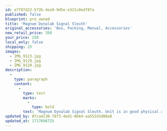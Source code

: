 ```yaml
---
id: e7f07d22-572b-4ea9-9d5e-e321c0ed787a
published: false
blueprint: pre_owned
title: 'Magnum Dynalab Signal Sleuth'
original_accessories: 'Box, Packing, Manual, Accessories'
new_retail_price: 350
your_price: 250
local_only: false
shipping: 25
images:
  - IMG_9123.jpg
  - IMG_9129.jpg
  - IMG_9128.jpg
description:
  -
    type: paragraph
    content:
      -
        type: text
        marks:
          -
            type: bold
        text: 'Magnum Dynalab Signal Sleuth. Unit is in good physical and functional condition with original box, packing and manual. Unit sold for $350.00 as new and is a perfect companion for the FT101a Etude tuner that we have for sale separately.'
updated_by: 87ca4130-78f3-4ed1-8b64-aa552d3d08a8
updated_at: 1717696725
---
```

